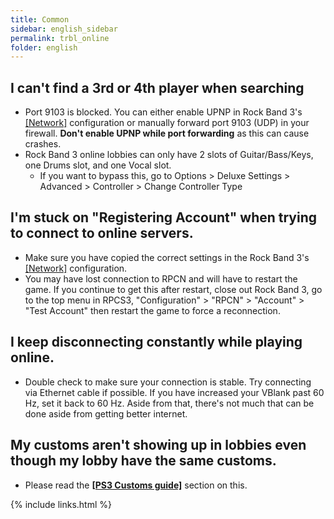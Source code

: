 ```yaml
---
title: Common
sidebar: english_sidebar
permalink: trbl_online
folder: english
---
```


## I can't find a 3rd or 4th player when searching
* Port 9103 is blocked. You can either enable UPNP in Rock Band 3's [[Network]](https://rb3pc.milohax.org/english/customconfiguration#network) configuration or manually forward port 9103 (UDP) in your firewall. **Don't enable UPNP while port forwarding** as this can cause crashes.
* Rock Band 3 online lobbies can only have 2 slots of Guitar/Bass/Keys, one Drums slot, and one Vocal slot.
	* If you want to bypass this, go to 
	Options > Deluxe Settings > Advanced > Controller > Change Controller Type

## I'm stuck on "Registering Account" when trying to connect to online servers.
* Make sure you have copied the correct settings in the Rock Band 3's [[Network]](https://rb3pc.milohax.org/english/customconfiguration#network) configuration.
* You may have lost connection to RPCN  and will have to restart the game. If you continue to get this after restart, close out Rock Band 3, go to the top menu in RPCS3, "Configuration" > "RPCN" > "Account" > "Test Account" then restart the game to force a reconnection.
 
## I keep disconnecting constantly while playing online.
* Double check to make sure your connection is stable. Try connecting via Ethernet cable if possible. If you have increased your VBlank past 60 Hz, set it back to 60 Hz. Aside from that, there's not much that can be done aside from getting better internet.

## My customs aren't showing up in lobbies even though my lobby have the same customs.
* Please read the [**[PS3 Customs guide]**](https://docs.google.com/document/d/1YwGNT1oPUgfek-p3sLCZv4b-PsO8Yv9eobx5fV6W2vQ/edit#heading=h.qxzngdakbkv) section on this.

{% include links.html %}